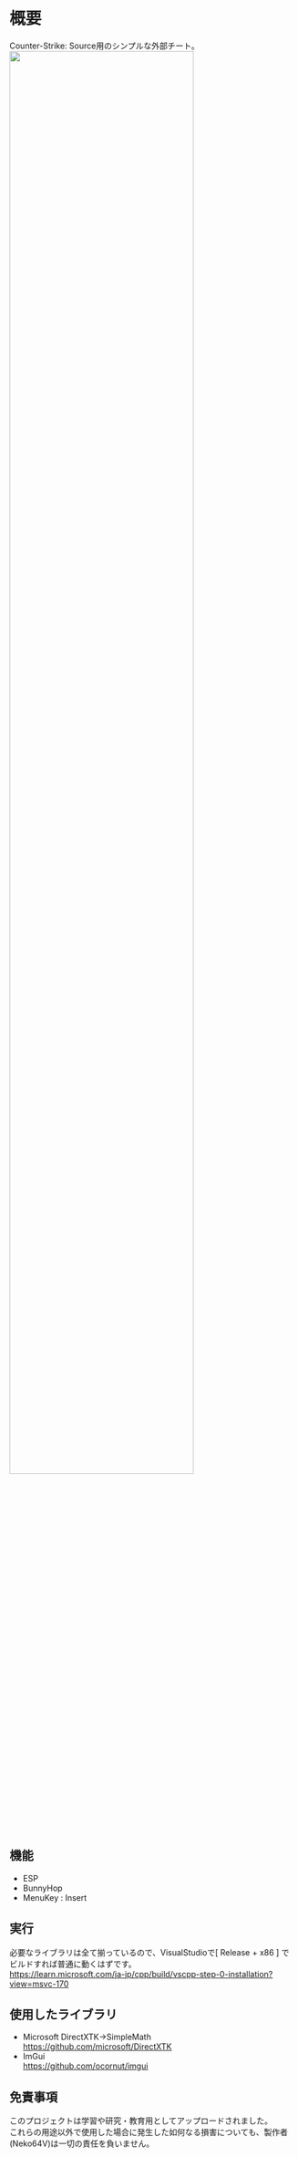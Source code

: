 # 概要
Counter-Strike: Source用のシンプルな外部チート。
<img src="CSS__External.png" width="80%">

## 機能
* ESP
* BunnyHop
* MenuKey : Insert

## 実行
必要なライブラリは全て揃っているので、VisualStudioで[ Release + x86 ] でビルドすれば普通に動くはずです。  
https://learn.microsoft.com/ja-jp/cpp/build/vscpp-step-0-installation?view=msvc-170

## 使用したライブラリ
* Microsoft DirectXTK->SimpleMath  
https://github.com/microsoft/DirectXTK  
* ImGui  
https://github.com/ocornut/imgui

## 免責事項
このプロジェクトは学習や研究・教育用としてアップロードされました。  
これらの用途以外で使用した場合に発生した如何なる損害についても、製作者(Neko64V)は一切の責任を負いません。